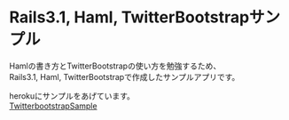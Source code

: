 Rails3.1, Haml, TwitterBootstrapサンプル
====

Hamlの書き方とTwitterBootstrapの使い方を勉強するため、  
Rails3.1, Haml, TwitterBootstrapで作成したサンプルアプリです。  

herokuにサンプルをあげています。  
[TwitterbootstrapSample](http://mochiz-twitterbootstrap-sample.herokuapp.com/)
